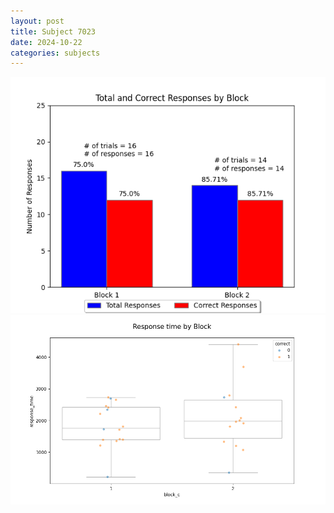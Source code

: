 ```yaml
---
layout: post
title: Subject 7023
date: 2024-10-22
categories: subjects
---
```


![](data/7023/run-12/7023_ATS_responses.png)
![](data/7023/run-12/7023_ATS_rt.png)

